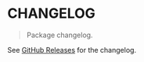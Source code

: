 # CHANGELOG

> Package changelog.

See [GitHub Releases](https://github.com/stdlib-js/random-iter-arcsine/releases) for the changelog.